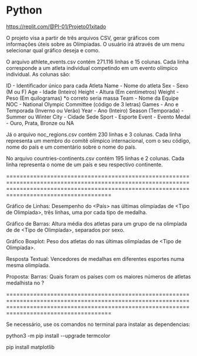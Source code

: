 # Python

https://replit.com/@PI-01/Projeto01xitado

O projeto visa a partir de três arquivos CSV, gerar gráficos com informações úteis sobre as Olímpiadas. O usuário irá através de um menu selecionar qual gráfico deseja e como.

O arquivo athlete_events.csv contém 271.116 linhas e 15 colunas. Cada linha corresponde a um atleta individual competindo em um evento olímpico individual. As colunas são:

  ID - Identificador único para cada Atleta
  Name - Nome do atleta
  Sex - Sexo (M ou F)
  Age - Idade (Inteiro)
  Height - Altura (Em centímetros)
  Weight - Peso (Em quilogramas) *o correto seria massa
  Team - Nome da Equipe
  NOC - National Olympic Committee (código de 3 letras)
  Games - Ano e Temporada (Inverno ou Verão)
  Year - Ano (Inteiro)
  Season (Temporada) - Summer ou Winter
  City - Cidade Sede
  Sport - Esporte
  Event - Evento
  Medal - Ouro, Prata, Bronze ou NA

Já o arquivo noc_regions.csv contém 230 linhas e 3 colunas. Cada linha representa um membro do comitê olímpico internacional, com o seu código, nome do país e um comentário sobre o nome do país.

No arquivo countries-continents.csv contém 195 linhas e 2 colunas. Cada linha representa o
nome de um país e seu respectivo continente.

=================================================================================================================================================================================================

Gráfico de Linhas:
  Desempenho do <País> nas últimas <X> olimpíadas de <Tipo de Olimpíada>, três
linhas, uma por cada tipo de medalha.

Gráfico de Barras:
  Altura média dos atletas para um grupo de <Esportes> na olimpíada de <Ano>
de <Tipo de Olimpíada>, separados por sexo.

Gráfico Boxplot:
  Peso dos atletas do <Esporte> nas últimas <X> olimpíadas de <Tipo de
Olimpíada>.

Resposta Textual:
  Vencedores de medalhas em diferentes esportes numa mesma olimpíada.

Proposta:
  Barras: Quais foram os <X> países com os maiores números de atletas medalhista no <ano> ? 
  
=================================================================================================================================================================================================

Se necessário, use os comandos no terminal para instalar as dependencias:

  python3 -m pip install --upgrade termcolor
  
  pip install matplotlib
